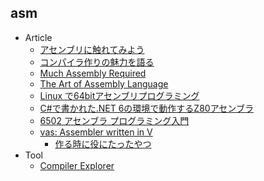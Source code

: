 ## asm

+ Article
    + [アセンブリに触れてみよう](https://qiita.com/kaito_tateyama/items/89272098f4b286b64115)
    + [コンパイラ作りの魅力を語る](https://speakerdeck.com/dqneo/making-compilers-is-fun)
    + [Much Assembly Required](https://muchassemblyrequired.com/)
    + [The Art of Assembly Language](http://www.plantation-productions.com/Webster/www.artofasm.com/Linux/HTML/AoATOC.html)
    + [Linux で64bitアセンブリプログラミング](https://www.mztn.org/lxasm64/amd01.html)
    + [C#で書かれた.NET 6の環境で動作するZ80アセンブラ](https://github.com/AILight/AILZ80ASM)
    + [6502 アセンブラ プログラミング入門](https://euske.github.io/slides/asm6502/index.html)
    + [vas: Assembler written in V](https://github.com/v420v/vas)
        + [作る時に役にたったやつ](https://twitter.com/ibuki42O/status/1670085955330650112)
+ Tool
    + [Compiler Explorer](https://godbolt.org/)

